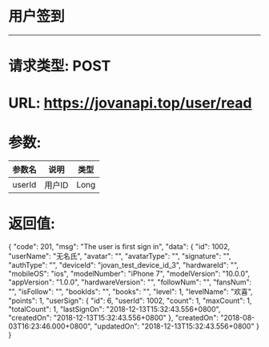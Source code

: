 # 用户签到
---
# 请求类型: POST
# URL: https://jovanapi.top/user/read
# 参数:
参数名 | 说明                   | 类型
----- |----------------------- | ----
userId  | 用户ID   | Long
# 返回值:

{
    "code": 201,
    "msg": "The user is first sign in",
    "data": {
        "id": 1002,
        "userName": "无名氏",
        "avatar": "",
        "avatarType": "",
        "signature": "",
        "authType": "",
        "deviceId": "jovan_test_device_id_3",
        "hardwareId": "",
        "mobileOS": "ios",
        "modelNumber": "iPhone 7",
        "modelVersion": "10.0.0",
        "appVersion": "1.0.0",
        "hardwareVersion": "",
        "followNum": "",
        "fansNum": "",
        "isFollow": "",
        "bookIds": "",
        "books": "",
        "level": 1,
        "levelName": "欢喜",
        "points": 1,
        "userSign": {
            "id": 6,
            "userId": 1002,
            "count": 1,
            "maxCount": 1,
            "totalCount": 1,
            "lastSignOn": "2018-12-13T15:32:43.556+0800",
            "createdOn": "2018-12-13T15:32:43.556+0800"
        },
        "createdOn": "2018-08-03T16:23:46.000+0800",
        "updatedOn": "2018-12-13T15:32:43.556+0800"
    }
}
